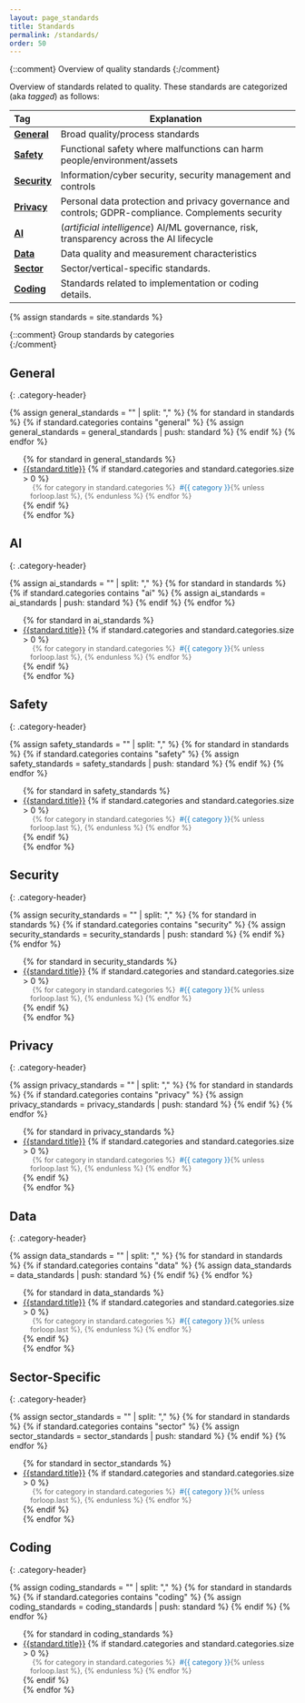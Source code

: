 ```yaml
---
layout: page_standards
title: Standards
permalink: /standards/
order: 50
---
```


{::comment}
Overview of quality standards
{:/comment}

Overview of standards related to quality.
These standards are categorized (aka _tagged_) as follows:

|Tag  | Explanation |
|:--- | --- | 
| **[General](#general)** | Broad quality/process standards | 
| **[Safety](#safety)** | Functional safety where malfunctions can harm people/environment/assets | 
| **[Security](#security)** | Information/cyber security, security management and controls | 
| **[Privacy](#privacy)** | Personal data protection and privacy governance and controls; GDPR-compliance. Complements security |
| **[AI](#ai)** | (_artificial intelligence_) AI/ML governance, risk, transparency across the AI lifecycle | 
| **[Data](#data)** | Data quality and measurement characteristics | 
| **[Sector](#sector)** | Sector/vertical-specific standards. |
| **[Coding](#coding)** | Standards related to implementation or coding details.|




{% assign standards = site.standards %}

{::comment}
Group standards by categories  
{:/comment}

## General
{: .category-header}

{% assign general_standards = "" | split: "," %}
{% for standard in standards %}
  {% if standard.categories contains "general" %}
    {% assign general_standards = general_standards | push: standard %}
  {% endif %}
{% endfor %}

<ul class="posts">
{% for standard in general_standards %}
 <li><i class="fas fa-solid fa-award" style="color: var(--standard-text-color);"></i> <a href="{{standard.url}}">{{standard.title}}</a>
   {% if standard.categories and standard.categories.size > 0 %}
     <span class="standard-categories">
       <i class="fa fa-tags" style="color: #1675b9;"></i>
       {% for category in standard.categories %}
         <span class="category">#{{ category }}</span>{% unless forloop.last %}, {% endunless %}
       {% endfor %}
     </span>
   {% endif %}
 </li>
{% endfor %}
</ul>

## AI
{: .category-header}

{% assign ai_standards = "" | split: "," %}
{% for standard in standards %}
  {% if standard.categories contains "ai" %}
    {% assign ai_standards = ai_standards | push: standard %}
  {% endif %}
{% endfor %}

<ul class="posts">
{% for standard in ai_standards %}
 <li><i class="fas fa-solid fa-award" style="color: var(--standard-text-color);"></i> <a href="{{standard.url}}">{{standard.title}}</a>
   {% if standard.categories and standard.categories.size > 0 %}
     <span class="standard-categories">
       <i class="fa fa-tags" style="color: #1675b9;"></i>
       {% for category in standard.categories %}
         <span class="category">#{{ category }}</span>{% unless forloop.last %}, {% endunless %}
       {% endfor %}
     </span>
   {% endif %}
 </li>
{% endfor %}
</ul>

## Safety
{: .category-header}

{% assign safety_standards = "" | split: "," %}
{% for standard in standards %}
  {% if standard.categories contains "safety" %}
    {% assign safety_standards = safety_standards | push: standard %}
  {% endif %}
{% endfor %}

<ul class="posts">
{% for standard in safety_standards %}
 <li><i class="fas fa-solid fa-award" style="color: var(--standard-text-color);"></i> <a href="{{standard.url}}">{{standard.title}}</a>
   {% if standard.categories and standard.categories.size > 0 %}
     <span class="standard-categories">
       <i class="fa fa-tags" style="color: #1675b9;"></i>
       {% for category in standard.categories %}
         <span class="category">#{{ category }}</span>{% unless forloop.last %}, {% endunless %}
       {% endfor %}
     </span>
   {% endif %}
 </li>
{% endfor %}
</ul>

## Security
{: .category-header}

{% assign security_standards = "" | split: "," %}
{% for standard in standards %}
  {% if standard.categories contains "security" %}
    {% assign security_standards = security_standards | push: standard %}
  {% endif %}
{% endfor %}

<ul class="posts">
{% for standard in security_standards %}
 <li><i class="fas fa-solid fa-award" style="color: var(--standard-text-color);"></i> <a href="{{standard.url}}">{{standard.title}}</a>
   {% if standard.categories and standard.categories.size > 0 %}
     <span class="standard-categories">
       <i class="fa fa-tags" style="color: #1675b9;"></i>
       {% for category in standard.categories %}
         <span class="category">#{{ category }}</span>{% unless forloop.last %}, {% endunless %}
       {% endfor %}
     </span>
   {% endif %}
 </li>
{% endfor %}
</ul>

## Privacy
{: .category-header}

{% assign privacy_standards = "" | split: "," %}
{% for standard in standards %}
  {% if standard.categories contains "privacy" %}
    {% assign privacy_standards = privacy_standards | push: standard %}
  {% endif %}
{% endfor %}

<ul class="posts">
{% for standard in privacy_standards %}
 <li><i class="fas fa-solid fa-award" style="color: var(--standard-text-color);"></i> <a href="{{standard.url}}">{{standard.title}}</a>
   {% if standard.categories and standard.categories.size > 0 %}
     <span class="standard-categories">
       <i class="fa fa-tags" style="color: #1675b9;"></i>
       {% for category in standard.categories %}
         <span class="category">#{{ category }}</span>{% unless forloop.last %}, {% endunless %}
       {% endfor %}
     </span>
   {% endif %}
 </li>
{% endfor %}
</ul>

## Data
{: .category-header}

{% assign data_standards = "" | split: "," %}
{% for standard in standards %}
  {% if standard.categories contains "data" %}
    {% assign data_standards = data_standards | push: standard %}
  {% endif %}
{% endfor %}

<ul class="posts">
{% for standard in data_standards %}
 <li><i class="fas fa-solid fa-award" style="color: var(--standard-text-color);"></i> <a href="{{standard.url}}">{{standard.title}}</a>
   {% if standard.categories and standard.categories.size > 0 %}
     <span class="standard-categories">
       <i class="fa fa-tags" style="color: #1675b9;"></i>
       {% for category in standard.categories %}
         <span class="category">#{{ category }}</span>{% unless forloop.last %}, {% endunless %}
       {% endfor %}
     </span>
   {% endif %}
 </li>
{% endfor %}
</ul>


## Sector-Specific
{: .category-header}

{% assign sector_standards = "" | split: "," %}
{% for standard in standards %}
  {% if standard.categories contains "sector" %}
    {% assign sector_standards = sector_standards | push: standard %}
  {% endif %}
{% endfor %}

<ul class="posts">
{% for standard in sector_standards %}
 <li><i class="fas fa-solid fa-award" style="color: var(--standard-text-color);"></i> <a href="{{standard.url}}">{{standard.title}}</a>
   {% if standard.categories and standard.categories.size > 0 %}
     <span class="standard-categories">
       <i class="fa fa-tags" style="color: #1675b9;"></i>
       {% for category in standard.categories %}
         <span class="category">#{{ category }}</span>{% unless forloop.last %}, {% endunless %}
       {% endfor %}
     </span>
   {% endif %}
 </li>
{% endfor %}
</ul>

## Coding
{: .category-header}

{% assign coding_standards = "" | split: "," %}
{% for standard in standards %}
  {% if standard.categories contains "coding" %}
    {% assign coding_standards = coding_standards | push: standard %}
  {% endif %}
{% endfor %}

<ul class="posts">
{% for standard in coding_standards %}
 <li><i class="fas fa-solid fa-award" style="color: var(--standard-text-color);"></i> <a href="{{standard.url}}">{{standard.title}}</a>
   {% if standard.categories and standard.categories.size > 0 %}
     <span class="standard-categories">
       <i class="fa fa-tags" style="color: #1675b9;"></i>
       {% for category in standard.categories %}
         <span class="category">#{{ category }}</span>{% unless forloop.last %}, {% endunless %}
       {% endfor %}
     </span>
   {% endif %}
 </li>
{% endfor %}
</ul>

<style>
.standard-categories {
  display: inline-block;
  margin-left: 1em;
  font-size: 0.9em;
  color: #666;
}

.standard-categories .category {
  color: #1675b9;
  font-weight: normal;
  margin-left: 0.3em;
}

.standard-categories .fa-tags {
  margin-right: 0.3em;
}
</style>
